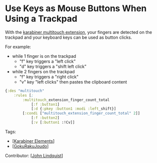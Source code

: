 # Use Keys as Mouse Buttons When Using a Trackpad

With the [karabiner multitouch extension](https://karabiner-elements.pqrs.org/docs/manual/misc/multitouch-extension/), your fingers are detected on the trackpad and your keyboard keys can be used as button clicks.

For example:

- while 1 finger is on the trackpad
  - "f" key triggers a "left click"
  - "d" key triggers a "shift left click"
- while 2 fingers on the trackpad
  - "f" key triggers a "right click"
  - "v" key "left clicks" then pastes the clipboard content

```clojure
{:des "multitouch"
    :rules [;
        :multitouch_extension_finger_count_total
            [:f :button1]
            [:d {:pkey :button1 :modi :left_shift}]
        [:condi ["multitouch_extension_finger_count_total" 2]]
            [:f :button2]
            [:v [:button1 :!Cv]]
```

Tags:

- [[Karabiner Elements]]
- [[GokuRakuJoudo]]

Contributor: [[John Lindquist]]

[//begin]: # "Autogenerated link references for markdown compatibility"
[Karabiner Elements]: karabiner-elements "Karabiner Elements"
[GokuRakuJoudo]: gokurakujoudo "GokuRakuJoudo"
[John Lindquist]: john-lindquist "John Lindquist"
[//end]: # "Autogenerated link references"
